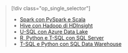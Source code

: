 > [!div class="op_single_selector"]
> * [Spark con PySpark e Scala](../articles/machine-learning/data-science-process-walkthroughs-spark.md)
> * [Hive con Hadoop di HDInsight](../articles/machine-learning/data-science-process-walkthroughs-hdinsight-hadoop.md)
> * [U-SQL con Azure Data Lake](../articles/machine-learning/data-science-process-walkthroughs-azure-data-lake.md)
> * [R, Python e T-SQL con SQL Server](../articles/machine-learning/data-science-process-walkthroughs-sql-server.md)
> * [T-SQL e Python con SQL Data Warehouse](../articles/machine-learning/data-science-process-walkthroughs-sql-data-warehouse.md)
> 
> 

